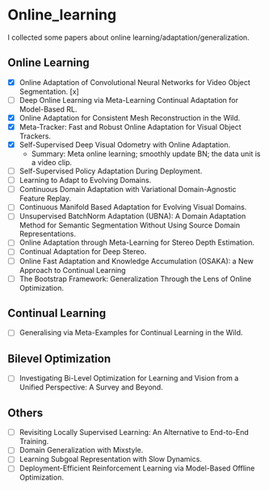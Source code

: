 # Online_learning
I collected some papers about online learning/adaptation/generalization.


## Online Learning
- [x] Online Adaptation of Convolutional Neural Networks for Video Object Segmentation. [x]
- [ ] Deep Online Learning via Meta-Learning Continual Adaptation for Model-Based RL.
- [x] Online Adaptation for Consistent Mesh Reconstruction in the Wild.
- [x] Meta-Tracker: Fast and Robust Online Adaptation for Visual Object Trackers.
- [x] Self-Supervised Deep Visual Odometry with Online Adaptation.
  * Summary: Meta online learning; smoothly update BN; the data unit is a video clip.
- [ ] Self-Supervised Policy Adaptation During Deployment.
- [ ] Learning to Adapt to Evolving Domains.
- [ ] Continuous Domain Adaptation with Variational Domain-Agnostic Feature Replay.
- [ ] Continuous Manifold Based Adaptation for Evolving Visual Domains.
- [ ] Unsupervised BatchNorm Adaptation (UBNA): A Domain Adaptation Method for Semantic Segmentation Without Using Source Domain Representations.
- [ ] Online Adaptation through Meta-Learning for Stereo Depth Estimation.
- [ ] Continual Adaptation for Deep Stereo.
- [ ] Online Fast Adaptation and Knowledge Accumulation (OSAKA): a New Approach to Continual Learning
- [ ] The Bootstrap Framework: Generalization Through the Lens of Online Optimization.
## Continual Learning
- [ ] Generalising via Meta-Examples for Continual Learning in the Wild.


## Bilevel Optimization
- [ ] Investigating Bi-Level Optimization for Learning and Vision from a Unified Perspective: A Survey and Beyond.

## Others
- [ ] Revisiting Locally Supervised Learning: An Alternative to End-to-End Training.
- [ ] Domain Generalization with Mixstyle.
- [ ] Learning Subgoal Representation with Slow Dynamics.
- [ ] Deployment-Efficient Reinforcement Learning via Model-Based Offline Optimization.
